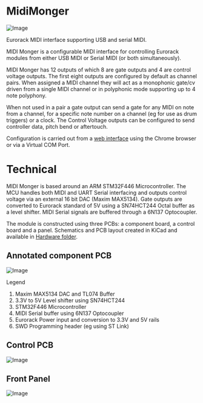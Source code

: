 # MidiMonger
![Image](https://github.com/dchwebb/MidiMonger/raw/master/Images/MidiMonger.png "icon")

Eurorack MIDI interface supporting USB and serial MIDI. 

MIDI Monger is a configurable MIDI interface for controlling Eurorack modules from either USB MIDI or Serial MIDI (or both simultaneously).

MIDI Monger has 12 outputs of which 8 are gate outputs and 4 are control voltage outputs. The first eight outputs are configured by default as channel pairs. When assigned a MIDI channel they will act as a monophonic gate/cv driven from a single MIDI channel or in polyphonic mode supporting up to 4 note polyphony.

When not used in a pair a gate output can send a gate for any MIDI on note from a channel, for a specific note number on a channel (eg for use as drum triggers) or a clock. The Control Voltage outputs can be configured to send controller data, pitch bend or aftertouch.

Configuration is carried out from a [web interface](https://htmlpreview.github.io/?https://github.com/dchwebb/MidiMonger/blob/master/WebEditor/index.html) using the Chrome browser or via a Virtual COM Port.

# Technical
MIDI Monger is based around an ARM STM32F446 Microcontroller. The MCU handles both MIDI and UART Serial interfacing and outputs control voltage via an external 16 bit DAC (Maxim MAX5134). Gate outputs are converted to Eurorack standard of 5V using a SN74HCT244 Octal buffer as a level shifter. MIDI Serial signals are buffered through a 6N137 Optocoupler.

The module is constructed using three PCBs: a component board, a control board and a panel. Schematics and PCB layout created in KiCad and available in [Hardware folder](https://github.com/dchwebb/MidiMonger/tree/master/Hardware).

Annotated component PCB
-----------------------
![Image](https://github.com/dchwebb/MidiMonger/raw/master/Images/components.png "icon")

Legend
1) Maxim MAX5134 DAC and TL074 Buffer
2) 3.3V to 5V Level shifter using SN74HCT244
3) STM32F446 Microcontroller
4) MIDI Serial buffer using 6N137 Optocoupler
5) Eurorack Power input and conversion to 3.3V and 5V rails
6) SWD Programming header (eg using ST Link)

Control PCB
-----------
![Image](https://github.com/dchwebb/MidiMonger/raw/master/Images/controls.png "icon")

Front Panel
-----------
![Image](https://github.com/dchwebb/MidiMonger/raw/master/Images/panel.png "icon")
